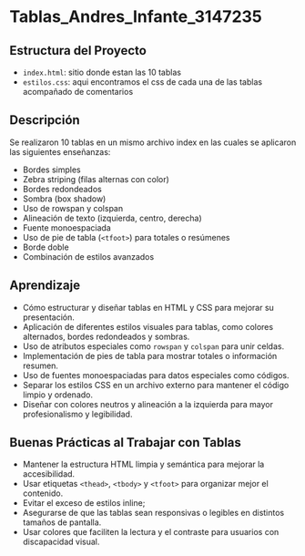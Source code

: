 # Tablas_Andres_Infante_3147235


## Estructura del Proyecto

- `index.html`: sitio donde estan las 10 tablas 
- `estilos.css`: aqui encontramos el css de cada una de las tablas acompañado de comentarios 


## Descripción

Se realizaron 10 tablas en un mismo archivo index en las cuales se aplicaron las siguientes enseñanzas:

- Bordes simples  
- Zebra striping (filas alternas con color)  
- Bordes redondeados  
- Sombra (box shadow)  
- Uso de rowspan y colspan  
- Alineación de texto (izquierda, centro, derecha)  
- Fuente monoespaciada  
- Uso de pie de tabla (`<tfoot>`) para totales o resúmenes  
- Borde doble  
- Combinación de estilos avanzados


## Aprendizaje

- Cómo estructurar y diseñar tablas en HTML y CSS para mejorar su presentación.  
- Aplicación de diferentes estilos visuales para tablas, como colores alternados, bordes redondeados y sombras.  
- Uso de atributos especiales como `rowspan` y `colspan` para unir celdas.  
- Implementación de pies de tabla para mostrar totales o información resumen.  
- Uso de fuentes monoespaciadas para datos especiales como códigos.  
- Separar los estilos CSS en un archivo externo para mantener el código limpio y ordenado.  
- Diseñar con colores neutros y alineación a la izquierda para mayor profesionalismo y legibilidad. 


## Buenas Prácticas al Trabajar con Tablas

- Mantener la estructura HTML limpia y semántica para mejorar la accesibilidad.  
- Usar etiquetas `<thead>`, `<tbody>` y `<tfoot>` para organizar mejor el contenido.  
- Evitar el exceso de estilos inline;
- Asegurarse de que las tablas sean responsivas o legibles en distintos tamaños de pantalla.  
- Usar colores que faciliten la lectura y el contraste para usuarios con discapacidad visual.  

